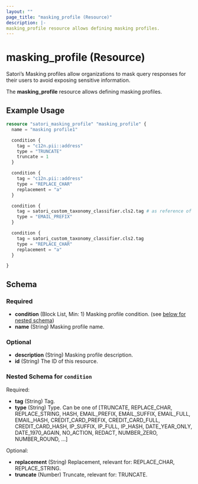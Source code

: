 ```yaml
---
layout: ""
page_title: "masking_profile (Resource)"
description: |-
masking_profile resource allows defining masking profiles.
---
```


# masking_profile (Resource)

Satori’s Masking profiles allow organizations to mask query responses for their users to avoid exposing sensitive information.

The **masking_profile** resource allows defining masking profiles.

## Example Usage

```terraform
resource "satori_masking_profile" "masking_profile" {
  name = "masking profile1"

  condition {
    tag = "c12n.pii::address"
    type = "TRUNCATE"
    truncate = 1
  }

  condition {
    tag = "c12n.pii::address"
    type = "REPLACE_CHAR"
    replacement = "a"
  }

  condition {
    tag = satori_custom_taxonomy_classifier.cls2.tag # as reference of previously created custom classifier
    type = "EMAIL_PREFIX"
  }

  condition {
    tag = satori_custom_taxonomy_classifier.cls2.tag
    type = "REPLACE_CHAR"
    replacement = "a"
  }

}
```

<!-- schema generated by tfplugindocs -->
## Schema

### Required

- **condition** (Block List, Min: 1) Masking profile condition. (see [below for nested schema](#nestedblock--condition))
- **name** (String) Masking profile name.

### Optional

- **description** (String) Masking profile description.
- **id** (String) The ID of this resource.

<a id="nestedblock--condition"></a>
### Nested Schema for `condition`

Required:

- **tag** (String) Tag.
- **type** (String) Type. Can be one of [TRUNCATE, REPLACE_CHAR, REPLACE_STRING, HASH, EMAIL_PREFIX, EMAIL_SUFFIX, EMAIL_FULL, EMAIL_HASH, CREDIT_CARD_PREFIX, CREDIT_CARD_FULL, CREDIT_CARD_HASH, IP_SUFFIX, IP_FULL, IP_HASH, DATE_YEAR_ONLY, DATE_1970_AGAIN, NO_ACTION, REDACT, NUMBER_ZERO, NUMBER_ROUND, ...]

Optional:

- **replacement** (String) Replacement, relevant for: REPLACE_CHAR, REPLACE_STRING.
- **truncate** (Number) Truncate, relevant for: TRUNCATE.